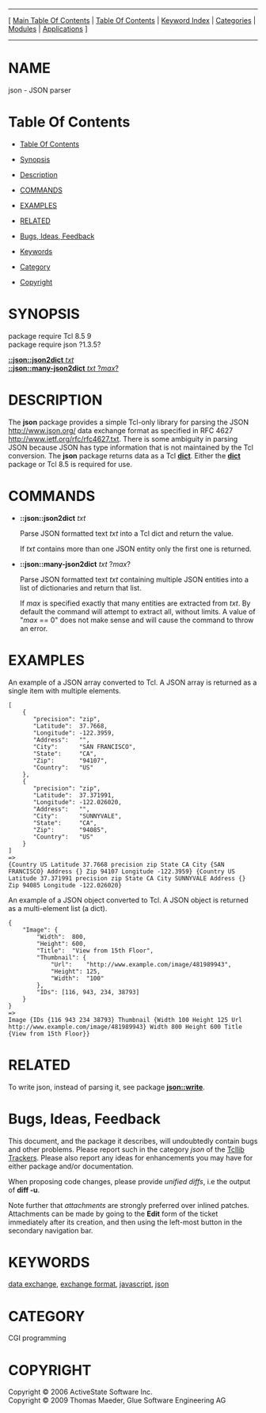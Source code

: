 
[//000000001]: # (json \- JSON)
[//000000002]: # (Generated from file 'json\.man' by tcllib/doctools with format 'markdown')
[//000000003]: # (Copyright &copy; 2006 ActiveState Software Inc\.)
[//000000004]: # (Copyright &copy; 2009 Thomas Maeder, Glue Software Engineering AG)
[//000000005]: # (json\(n\) 1\.3\.5 tcllib "JSON")

<hr> [ <a href="../../../../toc.md">Main Table Of Contents</a> &#124; <a
href="../../../toc.md">Table Of Contents</a> &#124; <a
href="../../../../index.md">Keyword Index</a> &#124; <a
href="../../../../toc0.md">Categories</a> &#124; <a
href="../../../../toc1.md">Modules</a> &#124; <a
href="../../../../toc2.md">Applications</a> ] <hr>

# NAME

json \- JSON parser

# <a name='toc'></a>Table Of Contents

  - [Table Of Contents](#toc)

  - [Synopsis](#synopsis)

  - [Description](#section1)

  - [COMMANDS](#section2)

  - [EXAMPLES](#section3)

  - [RELATED](#section4)

  - [Bugs, Ideas, Feedback](#section5)

  - [Keywords](#keywords)

  - [Category](#category)

  - [Copyright](#copyright)

# <a name='synopsis'></a>SYNOPSIS

package require Tcl 8\.5 9  
package require json ?1\.3\.5?  

[__::json::json2dict__ *txt*](#1)  
[__::json::many\-json2dict__ *txt* ?*max*?](#2)  

# <a name='description'></a>DESCRIPTION

The __json__ package provides a simple Tcl\-only library for parsing the JSON
[http://www\.json\.org/](http://www\.json\.org/) data exchange format as
specified in RFC 4627
[http://www\.ietf\.org/rfc/rfc4627\.txt](http://www\.ietf\.org/rfc/rfc4627\.txt)\.
There is some ambiguity in parsing JSON because JSON has type information that
is not maintained by the Tcl conversion\. The __json__ package returns data
as a Tcl __[dict](\.\./\.\./\.\./\.\./index\.md\#dict)__\. Either the
__[dict](\.\./\.\./\.\./\.\./index\.md\#dict)__ package or Tcl 8\.5 is required for
use\.

# <a name='section2'></a>COMMANDS

  - <a name='1'></a>__::json::json2dict__ *txt*

    Parse JSON formatted text *txt* into a Tcl dict and return the value\.

    If *txt* contains more than one JSON entity only the first one is
    returned\.

  - <a name='2'></a>__::json::many\-json2dict__ *txt* ?*max*?

    Parse JSON formatted text *txt* containing multiple JSON entities into a
    list of dictionaries and return that list\.

    If *max* is specified exactly that many entities are extracted from
    *txt*\. By default the command will attempt to extract all, without limits\.
    A value of "*max* == 0" does not make sense and will cause the command to
    throw an error\.

# <a name='section3'></a>EXAMPLES

An example of a JSON array converted to Tcl\. A JSON array is returned as a
single item with multiple elements\.

    [
        {
           "precision": "zip",
           "Latitude":  37.7668,
           "Longitude": -122.3959,
           "Address":   "",
           "City":      "SAN FRANCISCO",
           "State":     "CA",
           "Zip":       "94107",
           "Country":   "US"
        },
        {
           "precision": "zip",
           "Latitude":  37.371991,
           "Longitude": -122.026020,
           "Address":   "",
           "City":      "SUNNYVALE",
           "State":     "CA",
           "Zip":       "94085",
           "Country":   "US"
        }
    ]
    =>
    {Country US Latitude 37.7668 precision zip State CA City {SAN FRANCISCO} Address {} Zip 94107 Longitude -122.3959} {Country US Latitude 37.371991 precision zip State CA City SUNNYVALE Address {} Zip 94085 Longitude -122.026020}

An example of a JSON object converted to Tcl\. A JSON object is returned as a
multi\-element list \(a dict\)\.

    {
        "Image": {
            "Width":  800,
            "Height": 600,
            "Title":  "View from 15th Floor",
            "Thumbnail": {
                "Url":    "http://www.example.com/image/481989943",
                "Height": 125,
                "Width":  "100"
            },
            "IDs": [116, 943, 234, 38793]
        }
    }
    =>
    Image {IDs {116 943 234 38793} Thumbnail {Width 100 Height 125 Url http://www.example.com/image/481989943} Width 800 Height 600 Title {View from 15th Floor}}

# <a name='section4'></a>RELATED

To write json, instead of parsing it, see package
__[json::write](json\_write\.md)__\.

# <a name='section5'></a>Bugs, Ideas, Feedback

This document, and the package it describes, will undoubtedly contain bugs and
other problems\. Please report such in the category *json* of the [Tcllib
Trackers](http://core\.tcl\.tk/tcllib/reportlist)\. Please also report any ideas
for enhancements you may have for either package and/or documentation\.

When proposing code changes, please provide *unified diffs*, i\.e the output of
__diff \-u__\.

Note further that *attachments* are strongly preferred over inlined patches\.
Attachments can be made by going to the __Edit__ form of the ticket
immediately after its creation, and then using the left\-most button in the
secondary navigation bar\.

# <a name='keywords'></a>KEYWORDS

[data exchange](\.\./\.\./\.\./\.\./index\.md\#data\_exchange), [exchange
format](\.\./\.\./\.\./\.\./index\.md\#exchange\_format),
[javascript](\.\./\.\./\.\./\.\./index\.md\#javascript),
[json](\.\./\.\./\.\./\.\./index\.md\#json)

# <a name='category'></a>CATEGORY

CGI programming

# <a name='copyright'></a>COPYRIGHT

Copyright &copy; 2006 ActiveState Software Inc\.  
Copyright &copy; 2009 Thomas Maeder, Glue Software Engineering AG
